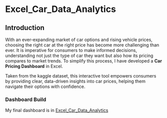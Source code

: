 # Excel_Car_Data_Analytics

## Introduction
With an ever-expanding market of car options and rising vehicle prices, choosing the right car at the right price has become more challenging than ever. It is imperative for consumers to make informed decisions, understanding not just the type of car they want but also how its pricing compares to market trends. To simplify this process, I have developed a **Car Pricing Dashboard** in Excel. 

Taken from the kaggle dataset, this interactive tool empowers consumers by providing clear, data-driven insights into car prices, helping them navigate their options with confidence.

### Dashboard Build

My final dashboard is in [Excel_Car_Data_Analytics](Car_Price_Dashboard.xlsx)
